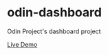 # odin-dashboard
Odin Project's dashboard project

[Live Demo](https://victorfal.github.io/odin-dashboard/)
